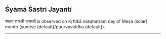 ## Śyāmā Śāstrī Jayantī
श्यामा शास्त्री जयन्ती is observed on Kṛttikā nakṣhatram day of Meṣa (solar) month (sunrise (default)/puurvaviddha (default)).



---
